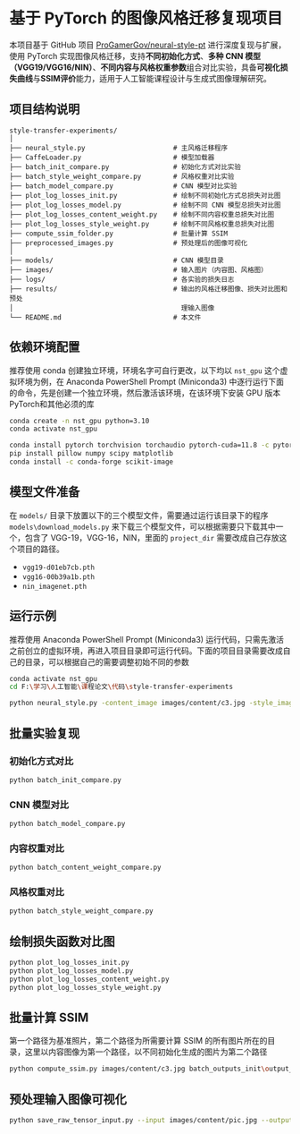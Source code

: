 
# 基于 PyTorch 的图像风格迁移复现项目

本项目基于 GitHub 项目 [ProGamerGov/neural-style-pt](https://github.com/ProGamerGov/neural-style-pt) 进行深度复现与扩展，使用 PyTorch 实现图像风格迁移，支持**不同初始化方式**、**多种 CNN 模型（VGG19/VGG16/NIN）**、**不同内容与风格权重参数**组合对比实验，具备**可视化损失曲线**与**SSIM评价**能力，适用于人工智能课程设计与生成式图像理解研究。

##  项目结构说明

```
style-transfer-experiments/
│
├── neural_style.py                      # 主风格迁移程序
├── CaffeLoader.py                       # 模型加载器
├── batch_init_compare.py                # 初始化方式对比实验
├── batch_style_weight_compare.py        # 风格权重对比实验
├── batch_model_compare.py               # CNN 模型对比实验
├── plot_log_losses_init.py              # 绘制不同初始化方式总损失对比图
├── plot_log_losses_model.py             # 绘制不同 CNN 模型总损失对比图
├── plot_log_losses_content_weight.py    # 绘制不同内容权重总损失对比图
├── plot_log_losses_style_weight.py      # 绘制不同风格权重总损失对比图
├── compute_ssim_folder.py               # 批量计算 SSIM
├── preprocessed_images.py               # 预处理后的图像可视化
│
├── models/                              # CNN 模型目录
├── images/                              # 输入图片（内容图、风格图）
├── logs/                                # 各实验的损失日志
├── results/                             # 输出的风格迁移图像、损失对比图和预处
│                                          理输入图像
└── README.md                            # 本文件
```

## 依赖环境配置
推荐使用 conda 创建独立环境，环境名字可自行更改，以下均以 `nst_gpu` 这个虚拟环境为例，在 Anaconda PowerShell Prompt (Miniconda3) 中逐行运行下面的命令，先是创建一个独立环境，然后激活该环境，在该环境下安装 GPU 版本 PyTorch和其他必须的库
```bash
conda create -n nst_gpu python=3.10
conda activate nst_gpu

conda install pytorch torchvision torchaudio pytorch-cuda=11.8 -c pytorch -c nvidia
pip install pillow numpy scipy matplotlib
conda install -c conda-forge scikit-image
```

## 模型文件准备

在 `models/` 目录下放置以下的三个模型文件，需要通过运行该目录下的程序 `models\download_models.py` 来下载三个模型文件，可以根据需要只下载其中一个，包含了 VGG-19，VGG-16，NIN，里面的 `project_dir` 需要改成自己存放这个项目的路径。

- `vgg19-d01eb7cb.pth`
- `vgg16-00b39a1b.pth`
- `nin_imagenet.pth`

## 运行示例
推荐使用 Anaconda PowerShell Prompt (Miniconda3) 运行代码，只需先激活之前创立的虚拟环境，再进入项目目录即可运行代码。下面的项目目录需要改成自己的目录，可以根据自己的需要调整初始不同的参数

```bash
conda activate nst_gpu
cd F:\学习\人工智能\课程论文\代码\style-transfer-experiments

python neural_style.py -content_image images/content/c3.jpg -style_image images/styles/s5.jpg -output_image images/results/r1.png -init image -init_image images/content/c3.jpg -style_weight 2e2 -content_weight 5e0 -tv_weight 0 -original_colors 1 
```

## 批量实验复现

### 初始化方式对比

```bash
python batch_init_compare.py
```

### CNN 模型对比

```bash
python batch_model_compare.py
```
### 内容权重对比

```bash
python batch_content_weight_compare.py
```

### 风格权重对比

```bash
python batch_style_weight_compare.py
```

## 绘制损失函数对比图

```bash
python plot_log_losses_init.py
python plot_log_losses_model.py
python plot_log_losses_content_weight.py
python plot_log_losses_style_weight.py
```

## 批量计算 SSIM
第一个路径为基准照片，第二个路径为所需要计算 SSIM 的所有图片所在的目录，这里以内容图像为第一个路径，以不同初始化生成的图片为第二个路径
```bash
python compute_ssim.py images/content/c3.jpg batch_outputs_init\output_init_image_content.png
```

## 预处理输入图像可视化
```bash
python save_raw_tensor_input.py --input images/content/pic.jpg --output preprocessed_input.png
```

